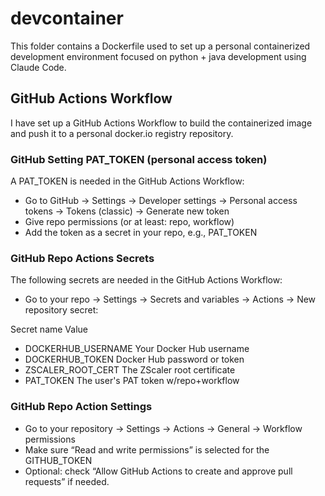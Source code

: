 # devcontainer

This folder contains a Dockerfile used to set up a personal
containerized development environment focused on python + java development
using Claude Code.

## GitHub Actions Workflow

I have set up a GitHub Actions Workflow to build the containerized image and
push it to a personal docker.io registry repository.

### GitHub Setting PAT_TOKEN (personal access token)

A PAT_TOKEN is needed in the GitHub Actions Workflow:

- Go to GitHub → Settings → Developer settings → Personal access tokens → Tokens (classic) → Generate new token
- Give repo permissions (or at least: repo, workflow)
- Add the token as a secret in your repo, e.g., PAT_TOKEN

### GitHub Repo Actions Secrets

The following secrets are needed in the GitHub Actions Workflow:

- Go to your repo → Settings → Secrets and variables → 
Actions → New repository secret:

Secret name                    Value

- DOCKERHUB_USERNAME             Your Docker Hub username
- DOCKERHUB_TOKEN                Docker Hub password or token
- ZSCALER_ROOT_CERT              The ZScaler root certificate
- PAT_TOKEN                      The user's PAT token w/repo+workflow

### GitHub Repo Action Settings

- Go to your repository → Settings → Actions → General → Workflow permissions
- Make sure “Read and write permissions” is selected for the GITHUB_TOKEN
- Optional: check “Allow GitHub Actions to create and approve pull requests” if needed.
